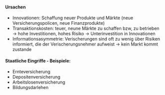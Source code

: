 #### Ursachen
- Innovationen: Schaffung neuer Produkte und Märkte (neue Versicherungspolicen, neue Finanzprodukte)
- Transaktionskosten: teuer, neune Märkte zu schaffen bzw, zu betrieben 
&rarr; hohe Investitionen, hohes Risiko &rarr; Unterinvestition in Innovationen
- Informationsasymmetrie: Verischerungen sind oft zu wenig über Risiken informiert, die der Verischerungsnehmer aufweist 
&rarr; kein Markt kommt zustande

#### Staatliche Eingriffe - Beispiele:
- Ernteversicherung
- Depositenversicherung
- Arbeitslosenversicherung
- Bildungsdarlehen
